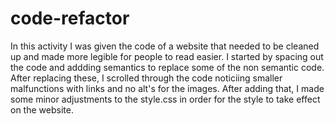 # code-refactor
In this activity I was given the code of a website that needed to be cleaned up and made more legible for people to read easier. I started by spacing out the code and addding semantics to replace some of the non semantic code. After replacing these, I scrolled through the code noticiing smaller malfunctions with links and no alt's for the images. After adding that, I made some minor adjustments to the style.css in order for the style to take effect on the website.